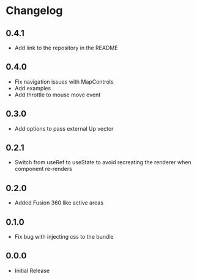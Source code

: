 Changelog
=========

0.4.1
---
* Add link to the repository in the README

0.4.0
---
* Fix navigation issues with MapControls
* Add examples
* Add throttle to mouse move event

0.3.0
---
* Add options to pass external Up vector

0.2.1
---
* Switch from useRef to useState to avoid recreating the renderer when component re-renders

0.2.0
---
* Added Fusion 360 like active areas

0.1.0
---
* Fix bug with injecting css to the bundle

0.0.0
---
* Initial Release
